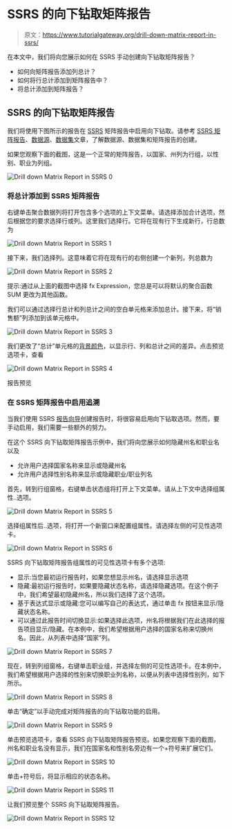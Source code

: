 # SSRS 的向下钻取矩阵报告

> 原文：<https://www.tutorialgateway.org/drill-down-matrix-report-in-ssrs/>

在本文中，我们将向您展示如何在 SSRS 手动创建向下钻取矩阵报告？

*   如何向矩阵报告添加列总计？
*   如何将行总计添加到矩阵报告中？
*   将总计添加到矩阵报告？

## SSRS 的向下钻取矩阵报告

我们将使用下图所示的报告在 [SSRS](https://www.tutorialgateway.org/ssrs/) 矩阵报告中启用向下钻取。请参考 [SSRS 矩阵报告](https://www.tutorialgateway.org/ssrs-matrix-report/)、[数据源](https://www.tutorialgateway.org/ssrs-shared-data-source/)、[数据集](https://www.tutorialgateway.org/shared-dataset-in-ssrs/)文章，了解数据源、数据集和矩阵报告的创建。

如果您观察下面的截图，这是一个正常的矩阵报告，以国家、州列为行组，以性别、职业为列组。

![Drill down Matrix Report in SSRS 0](img/ca1ba3987d2c2f61d21cd83e0e5c7dae.png)

### 将总计添加到 SSRS 矩阵报告

右键单击聚合数据列将打开包含多个选项的上下文菜单。请选择添加合计选项，然后根据您的要求选择行或列。这里我们选择行。它将在现有行下生成新行，行总数为

![Drill down Matrix Report in SSRS 1](img/6f23084cbf102d168cf6d6c38ebfdbf6.png)

接下来，我们选择列。这意味着它将在现有行的右侧创建一个新列，列总数为

![Drill down Matrix Report in SSRS 2](img/17e49df5c41b322df29908d6e2a95f78.png)

提示:通过从上面的截图中选择 fx Expression，您总是可以将默认的聚合函数 SUM 更改为其他函数。

我们可以通过选择行总计和列总计之间的空白单元格来添加总计。接下来，将“销售额”列添加到该单元格中。

![Drill down Matrix Report in SSRS 3](img/dbc373f5eb0ebbd34b9facd8a2112b6f.png)

我们更改了“总计”单元格的[背景颜色](https://www.tutorialgateway.org/format-fonts-and-background-of-a-textbox-in-ssrs/)，以显示行、列和总计之间的差异。点击预览选项卡，查看

![Drill down Matrix Report in SSRS 4](img/7613cd749df33351f3ff04ee777f06bc.png)

报告预览

### 在 SSRS 矩阵报告中启用追溯

当我们使用 SSRS [报告向导](https://www.tutorialgateway.org/creating-ssrs-matrix-report-using-report-wizard/)创建报告时，将很容易启用向下钻取选项。然而，要手动启用，我们需要一些额外的努力。

在这个 SSRS 向下钻取矩阵报告示例中，我们将向您展示如何隐藏州名和职业名以及

*   允许用户选择国家名称来显示或隐藏州名
*   允许用户选择性别名称来显示或隐藏职业/职业列名

首先，转到行组窗格，右键单击状态组将打开上下文菜单。请从上下文中选择组属性..选项。

![Drill down Matrix Report in SSRS 5](img/e2b84e39d280a3c199b2c0dcfabc3a9a.png)

选择组属性后..选项，将打开一个新窗口来配置组属性。请选择左侧的可见性选项卡。

![Drill down Matrix Report in SSRS 6](img/fb2d50fbe1cfb0866493df13d8d162b3.png)

SSRS 向下钻取矩阵报告组属性的可见性选项卡有多个选项:

*   显示:当您最初运行报告时，如果您想显示州名，请选择显示选项
*   隐藏:最初运行报告时，如果要隐藏状态名称，请选择隐藏选项。在这个例子中，我们希望最初隐藏州名，所以我们选择了这个选项。
*   基于表达式显示或隐藏:您可以编写自己的表达式，通过单击 fx 按钮来显示/隐藏状态名称。
*   可以通过此报告时间切换显示:如果选择此选项，州名将根据我们在此选择的报告项目显示/隐藏。在本例中，我们希望根据用户选择的国家名称来切换州名。因此，从列表中选择“国家”列。

![Drill down Matrix Report in SSRS 7](img/76bf24e582f1bf5435a8a77d54b67e9e.png)

现在，转到列组窗格，右键单击职业组，并选择左侧的可见性选项卡。在本例中，我们希望根据用户选择的性别来切换职业列名称，以便从列表中选择性别列，如下所示。

![Drill down Matrix Report in SSRS 8](img/568ddf8e111adbaf07d8b97d43e70270.png)

单击“确定”以手动完成对矩阵报告的向下钻取功能的启用。

![Drill down Matrix Report in SSRS 9](img/2d65e831e7f3cd90c87120b2cfe96543.png)

单击预览选项卡，查看 SSRS 向下钻取矩阵报告预览。如果您观察下面的截图，州名和职业名没有显示，我们在国家名和性别名旁边有一个+符号来扩展它们。

![Drill down Matrix Report in SSRS 10](img/468685a2bd3985a97f7e939c26fcd83c.png)

单击+符号后，将显示相应的状态名称。

![Drill down Matrix Report in SSRS 11](img/02ccfdc83cfb8f3f35939b7f944f003b.png)

让我们预览整个 SSRS 向下钻取矩阵报告。

![Drill down Matrix Report in SSRS 12](img/2dac14cbe32019a9dce0cee9f08cea95.png)